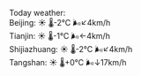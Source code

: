 Today weather:  
Beijing: ☀️   🌡️-2°C 🌬️↙4km/h  
Tianjin: ☀️   🌡️-1°C 🌬️←4km/h  
Shijiazhuang: ☀️   🌡️-2°C 🌬️↙4km/h  
Tangshan: ☀️   🌡️+0°C 🌬️↓17km/h  
